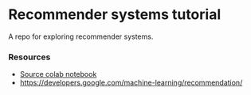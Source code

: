 # Recommender systems tutorial

A repo for exploring recommender systems.

### Resources
- [Source colab notebook](https://colab.research.google.com/github/google/eng-edu/blob/main/ml/recommendation-systems/recommendation-systems.ipynb?utm_source=ss-recommendation-systems&utm_campaign=colab-external&utm_medium=referral&utm_content=recommendation-systems#scrollTo=WZyBbUfLPFv3)
- https://developers.google.com/machine-learning/recommendation/
